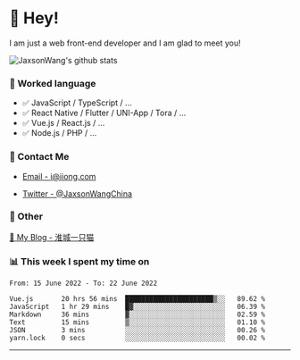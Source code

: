 # 👋 Hey!

I am just a web front-end developer and I am glad to meet you!

![JaxsonWang's github stats](https://github-readme-stats.vercel.app/api?username=JaxsonWang&&show_icons=true&&title_color=1abc9c&&icon_color=1abc9c)


### 📝 Worked language

- ✅ JavaScript / TypeScript / ...
- ✅ React Native / Flutter / UNI-App / Tora / ...
- ✅ Vue.js / React.js / ...
- ✅ Node.js / PHP / ...

### 📮 Contact Me

- [Email - i@iiong.com](mailto:i@iiong.com)

- [Twitter - @JaxsonWangChina](https://twitter.com/JaxsonWangChina)

### 🤪 Other

[📌 My Blog - 淮城一只猫](https://iiong.com)

### 📊 This week I spent my time on

<!--START_SECTION:waka-->

```text
From: 15 June 2022 - To: 22 June 2022

Vue.js       20 hrs 56 mins  ██████████████████████▒░░   89.62 %
JavaScript   1 hr 29 mins    █▓░░░░░░░░░░░░░░░░░░░░░░░   06.39 %
Markdown     36 mins         ▓░░░░░░░░░░░░░░░░░░░░░░░░   02.59 %
Text         15 mins         ▒░░░░░░░░░░░░░░░░░░░░░░░░   01.10 %
JSON         3 mins          ░░░░░░░░░░░░░░░░░░░░░░░░░   00.26 %
yarn.lock    0 secs          ░░░░░░░░░░░░░░░░░░░░░░░░░   00.02 %
```

<!--END_SECTION:waka-->

---
